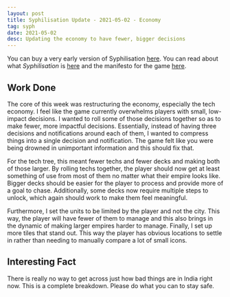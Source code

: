 ```yaml
---
layout: post
title: Syphilisation Update - 2021-05-02 - Economy
tag: syph
date: 2021-05-02
desc: Updating the economy to have fewer, bigger decisions
---
```



You can buy a very early version of Syphilisation [here](https://whynotgames.itch.io/nikhil-murthys-syphilisation). You can read about what *Syphilisation* is [here](/blog/syph/announce) and the manifesto for the game [here](/blog/syph/newManifesto).

## Work Done

The core of this week was restructuring the economy, especially the tech economy. I feel like the game currently overwhelms players with small, low-impact decisions. I wanted to roll some of those decisions together so as to make fewer, more impactful decisions. Essentially, instead of having three decisions and notifications around each of them, I wanted to compress things into a single decision and notification. The game felt like you were being drowned in unimportant information and this should fix that.


For the tech tree, this meant fewer techs and fewer decks and making both of those larger. By rolling techs together, the player should now get at least something of use from most of them no matter what their empire looks like. Bigger decks should be easier for the player to process and provide more of a goal to chase. Additionally, some decks now require multiple steps to unlock, which again should work to make them feel meaningful.


Furthermore, I set the units to be limited by the player and not the city. This way, the player will have fewer of them to manage and this also brings in the dynamic of making larger empires harder to manage. Finally, I set up more tiles that stand out. This way the player has obvious locations to settle in rather than needing to manually compare a lot of small icons.

## Interesting Fact

There is really no way to get across just how bad things are in India right now. This is a complete breakdown. Please do what you can to stay safe.

